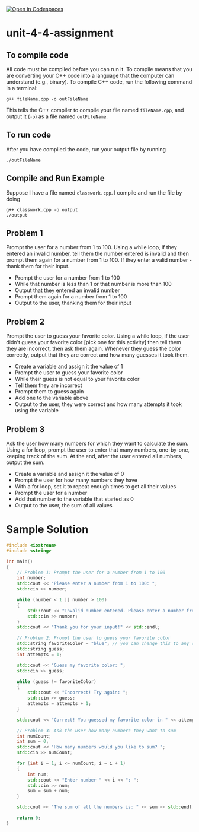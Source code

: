 [![Open in Codespaces](https://classroom.github.com/assets/launch-codespace-2972f46106e565e64193e422d61a12cf1da4916b45550586e14ef0a7c637dd04.svg)](https://classroom.github.com/open-in-codespaces?assignment_repo_id=17570408)
# unit-4-4-assignment

## To compile code
All code must be compiled before you can run it.  To compile means that you are converting your C++ code into a language that the computer can understand (e.g., binary).  To compile C++ code, run the following command in a terminal:
```
g++ fileName.cpp -o outFileName
```
This tells the C++ compiler to compile your file named `fileName.cpp`, and output it (`-o`) as a file named `outFileName`.

## To run code
After you have compiled the code, run your output file by running
```
./outFileName
```

## Compile and Run Example
Suppose I have a file named `classwork.cpp`.  I compile and run the file by doing
```
g++ classwork.cpp -o output
./output
```

## Problem 1
Prompt the user for a number from 1 to 100. Using a while loop, if they entered an invalid number, tell them the number entered is invalid and then prompt them again for a number from 1 to 100. If they enter a valid number - thank them for their input.

* Prompt the user for a number from 1 to 100
* While that number is less than 1 or that number is more than 100
* Output that they entered an invalid number
* Prompt them again for a number from 1 to 100
* Output to the user, thanking them for their input

## Problem 2
Prompt the user to guess your favorite color. Using a while loop, if the user didn't guess your favorite color [pick one for this activity] then tell them they are incorrect, then ask them again. Whenever they guess the color correctly, output that they are correct and how many guesses it took them.

* Create a variable and assign it the value of 1
* Prompt the user to guess your favorite color
* While their guess is not equal to your favorite color
* Tell them they are incorrect
* Prompt them to guess again
* Add one to the variable above
* Output to the user, they were correct and how many attempts it took using the variable
 

## Problem 3
Ask the user how many numbers for which they want to calculate the sum. Using a for loop, prompt the user to enter that many numbers, one-by-one, keeping track of the sum. At the end, after the user entered all numbers, output the sum.

* Create a variable and assign it the value of 0
* Prompt the user for how many numbers they have
* With a for loop, set it to repeat enough times to get all their values
* Prompt the user for a number
* Add that number to the variable that started as 0
* Output to the user, the sum of all values

# Sample Solution
```c++
#include <iostream>
#include <string>

int main()
{
    // Problem 1: Prompt the user for a number from 1 to 100
    int number;
    std::cout << "Please enter a number from 1 to 100: ";
    std::cin >> number;

    while (number < 1 || number > 100)
    {
        std::cout << "Invalid number entered. Please enter a number from 1 to 100: ";
        std::cin >> number;
    }
    std::cout << "Thank you for your input!" << std::endl;

    // Problem 2: Prompt the user to guess your favorite color
    std::string favoriteColor = "blue"; // you can change this to any color
    std::string guess;
    int attempts = 1;

    std::cout << "Guess my favorite color: ";
    std::cin >> guess;

    while (guess != favoriteColor)
    {
        std::cout << "Incorrect! Try again: ";
        std::cin >> guess;
        attempts = attempts + 1;
    }

    std::cout << "Correct! You guessed my favorite color in " << attempts << " attempt(s)." << std::endl;

    // Problem 3: Ask the user how many numbers they want to sum
    int numCount;
    int sum = 0;
    std::cout << "How many numbers would you like to sum? ";
    std::cin >> numCount;

    for (int i = 1; i <= numCount; i = i + 1)
    {
        int num;
        std::cout << "Enter number " << i << ": ";
        std::cin >> num;
        sum = sum + num;
    }

    std::cout << "The sum of all the numbers is: " << sum << std::endl;

    return 0;
}
```
